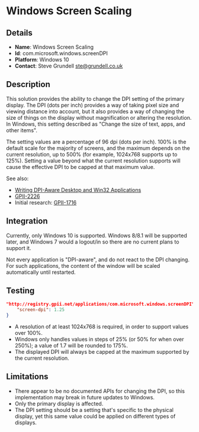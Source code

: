 # Windows Screen Scaling

## Details

* __Name__: Windows Screen Scaling
* __Id__: com.microsoft.windows.screenDPI
* __Platform__: Windows 10
* __Contact__: Steve Grundell <ste@grundell.co.uk>

## Description

This solution provides the ability to change the DPI setting of the primary display. The DPI (dots per inch) provides a way of taking pixel size and viewing distance into account, but it also provides a way of changing the size of things on the display without magnification or altering the resolution. In Windows, this setting described as "Change the size of text, apps, and other items".

The setting values are a percentage of 96 dpi (dots per inch). 100% is the default scale for the majority of screens, and the maximum depends on the current resolution, up to 500% (for example, 1024x768 supports up to 125%). Setting a value beyond what the current resolution supports will cause the effective DPI to be capped at that maximum value.

See also:

* [Writing DPI-Aware Desktop and Win32 Applications](https://msdn.microsoft.com/library/dn469266)
* [GPII-2226](https://issues.gpii.net/browse/GPII-2226)
* Initial research: [GPII-1716](https://issues.gpii.net/browse/GPII-1716#comment-21615)

## Integration

Currently, only Windows 10 is supported. Windows 8/8.1 will be supported later, and Windows 7 would a logout/in so there are no current plans to support it.

Not every application is "DPI-aware", and do not react to the DPI changing. For such applications, the content of the window will be scaled automatically until restarted.


## Testing

```JSON
"http://registry.gpii.net/applications/com.microsoft.windows.screenDPI": {
    "screen-dpi": 1.25
}
```

* A resolution of at least 1024x768 is required, in order to support values over 100%.
* Windows only handles values in steps of 25% (or 50% for when over 250%); a value of 1.7 will be rounded to 175%.
* The displayed DPI will always be capped at the maximum supported by the current resolution.

## Limitations

* There appear to be no documented APIs for changing the DPI, so this implementation may break in future updates to Windows.
* Only the primary display is affected.
* The DPI setting should be a setting that's specific to the physical display, yet this same value could be applied on different types of displays.
